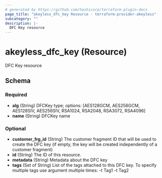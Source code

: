 ```yaml
---
# generated by https://github.com/hashicorp/terraform-plugin-docs
page_title: "akeyless_dfc_key Resource - terraform-provider-akeyless"
subcategory: ""
description: |-
  DFC Key resource
---
```


# akeyless_dfc_key (Resource)

DFC Key resource



<!-- schema generated by tfplugindocs -->
## Schema

### Required

- **alg** (String) DFCKey type; options: [AES128GCM, AES256GCM, AES128SIV, AES256SIV, RSA1024, RSA2048, RSA3072, RSA4096]
- **name** (String) DFCKey name

### Optional

- **customer_frg_id** (String) The customer fragment ID that will be used to create the DFC key (if empty, the key will be created independently of a customer fragment)
- **id** (String) The ID of this resource.
- **metadata** (String) Metadata about the DFC key
- **tags** (Set of String) List of the tags attached to this DFC key. To specify multiple tags use argument multiple times: -t Tag1 -t Tag2


